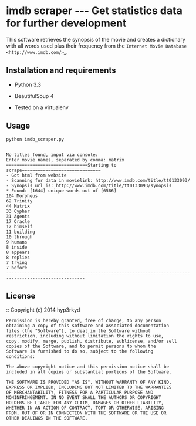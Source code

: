 imdb scraper --- Get statistics data for further development
=================================================================

This software retrieves the synopsis of the movie and creates a dictionary with all words used plus their frequency 
from the `Internet Movie Database <http://www.imdb.com/>`_.


Installation and requirements
-----------------------------

- Python 3.3
- BeautifulSoup 4

- Tested on a virtualenv 


Usage
-----

    python imdb_scraper.py
    

    No titles found, input via console:
    Enter movie names, separated by comma: matrix
    ===============================Starting to scrape==============================
    - Got html from website
    - Scanning for data in movielink: http://www.imdb.com/title/tt0133093/
    - Synopsis url is: http://www.imdb.com/title/tt0133093/synopsis
    * Found: [1644] unique words out of [6586]
    104 Morpheus
    62 Trinity
    44 Matrix
    33 Cypher
    31 Agents
    17 Oracle
    12 himself
    11 building
    10 through
    9 humans
    8 inside
    8 appears
    8 replies
    7 trying
    7 before
    ----------------------------------------------------------------------------------------------------
    
License
-------
::
    Copyright (c) 2014 hyp3rkyd
   
    Permission is hereby granted, free of charge, to any person
    obtaining a copy of this software and associated documentation
    files (the "Software"), to deal in the Software without
    restriction, including without limitation the rights to use,
    copy, modify, merge, publish, distribute, sublicense, and/or sell
    copies of the Software, and to permit persons to whom the
    Software is furnished to do so, subject to the following
    conditions:
   
    The above copyright notice and this permission notice shall be
    included in all copies or substantial portions of the Software.
   
    THE SOFTWARE IS PROVIDED "AS IS", WITHOUT WARRANTY OF ANY KIND,
    EXPRESS OR IMPLIED, INCLUDING BUT NOT LIMITED TO THE WARRANTIES
    OF MERCHANTABILITY, FITNESS FOR A PARTICULAR PURPOSE AND
    NONINFRINGEMENT. IN NO EVENT SHALL THE AUTHORS OR COPYRIGHT
    HOLDERS BE LIABLE FOR ANY CLAIM, DAMAGES OR OTHER LIABILITY,
    WHETHER IN AN ACTION OF CONTRACT, TORT OR OTHERWISE, ARISING
    FROM, OUT OF OR IN CONNECTION WITH THE SOFTWARE OR THE USE OR
    OTHER DEALINGS IN THE SOFTWARE.
